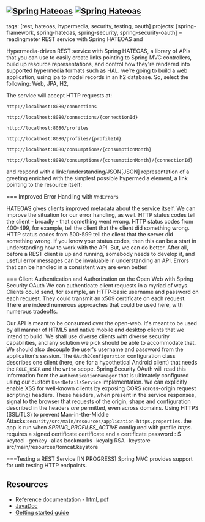 [![Spring Hateoas](https://spring.io/badges/spring-hateoas/ga.svg)](http://projects.spring.io/spring-hateoas/#quick-start)
[![Spring Hateoas](https://spring.io/badges/spring-hateoas/snapshot.svg)](http://projects.spring.io/spring-hateoas/#quick-start)
---
tags: [rest, hateoas, hypermedia, security, testing, oauth]
projects: [spring-framework, spring-hateoas, spring-security, spring-security-oauth]
= readingmeter
REST service with Spring HATEOAS and 

Hypermedia-driven REST service with Spring HATEOAS, a library of APIs that you can use to easily create links pointing to Spring MVC controllers, build up resource representations, and control how they're rendered into supported hypermedia formats such as HAL.
we’re going to build a web application, using jpa to model records in an h2 database. So, select the following:
Web, JPA, H2, 

The service will accept HTTP   requests at:

    http://localhost:8080/connections
	
    http://localhost:8080/connections/{connectionId}
	
    http://localhost:8080/profiles
	
    http://localhost:8080/profiles/{profileId}
	
    http://localhost:8080/consumptions/{consumptionMonth}
	
    http://localhost:8080/consumptions/{consumptionMonth}/{connectionId}

and respond with a link:/understanding/JSON[JSON] representation of a greeting enriched with the simplest possible hypermedia element, a link pointing to the resource itself:


===  Improved Error Handling with `VndErrors`

HATEOAS gives clients improved metadata about the service itself. We can improve the situation for our error handling, as well. HTTP status codes tell the client - broadly - that something went wrong. HTTP status codes from 400-499, for example, tell the client that the client did something wrong. HTTP status codes from 500-599 tell the client that the server did something wrong. If you know your status codes, then this can be a start in understanding how to work with the API. But, we can do better. After all, before a REST client is up and running, somebody needs to develop it, and useful error messages can be invaluable in understanding an API. Errors that can be handled in a consistent way are even better!

=== Client Authentication and Authorization on the Open Web with Spring Security  OAuth 
We can authenticate client requests in a myriad of ways. Clients could send, for example, an HTTP-basic username  and password on each request. They could transmit an x509 certificate on each request. There are indeed numerous approaches that could be used here, with numerous tradeoffs.  

Our API is meant to be consumed over the open-web. It's meant to be used by all manner of HTML5 and native mobile and desktop clients that we intend to build. We shall use  diverse clients with diverse security capabilities, and any solution we pick should be able to accommodate that. We should also decouple the user's username and password from the application's session. 
 The `OAuth2Configuration` configuration class describes one client (here, one for a hypothetical Android client) that needs the `ROLE_USER` and the `write` scope.  Spring Security OAuth will read this information from the `AuthenticationManager` that is ultimately configured using our custom `UserDetailsService` implementation. 
We can explicitly enable XSS for well-known clients by exposing CORS (cross-origin request scripting) headers. These headers, when present in the service responses, signal to the browser that requests of the origin, shape and configuration described in the headers *are* permitted, even across domains.
Using HTTPS (SSL/TLS) to prevent Man-in-the-Middle Attacks:`security/src/main/resources/application-https.properties`. the app is run when *SPRING_PROFILES_ACTIVE* configured with profile *https*.
requires a signed certificate certificate and a certificate password : $ keytool -genkey -alias bookmarks -keyalg RSA -keystore src/main/resources/tomcat.keystore

===Testing a REST Service
 [IN PROGRESS]
Spring MVC provides   support for unit testing HTTP endpoints.

## Resources

-  Reference documentation - [html](http://docs.spring.io/spring-hateoas/docs/current/reference/html/), [pdf](http://docs.spring.io/spring-hateoas/docs/current/reference/pdf/spring-hateoas-reference.pdf)
- [JavaDoc](http://docs.spring.io/spring-hateoas/docs/current-SNAPSHOT/api/)
- [Getting started guide](https://spring.io/guides/gs/rest-hateoas/)